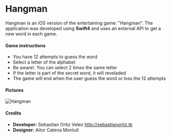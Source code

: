 # Hangman

Hangman is an iOS version of the entertaining game: "Hangman". The application was developed using **Swift4** and uses an external API to get a new word in each game.

#### Game instructions

  - You have 12 attempts to guess the word 
  - Select a letter of the alphabet
  - Be aware!. You can select 2 times the same letter
  - If the letter is part of the secret word, it will reveladed
  - The game will end when the user guess the word or loss the 12 attempts
  
  #### Pictures
  
  ![Hangman](https://i.ibb.co/LhYWHtg/hangman-50.png)
  
  #### Credits
  
  - **Developer:** Sebastian Ortiz Velez http://sebastianortiz.tk
  - **Designer:** Aitor Catena Montull

